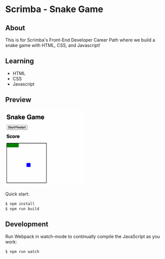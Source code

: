 # Scrimba - Snake Game

## About
This is for Scrimba's Front-End Developer Career Path where we build a snake game with HTML, CSS, and Javascript!

## Learning
- HTML
- CSS
- Javascript 

## Preview
<img src="https://github.com/thejoshyee/snake-game/blob/main/snake-game-preview.png" width="50%" />


Quick start:

```
$ npm install
$ npm run build
````

## Development

Run Webpack in watch-mode to continually compile the JavaScript as you work:

```
$ npm run watch
```

